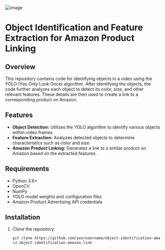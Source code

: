 ![image](https://github.com/Pradeep845/Amazon-HackOn---Visual-AI-and-Ecommerce-/assets/95175995/1b72c67f-1d27-4eee-8c1d-140d1af6d6ff)
# Object Identification and Feature Extraction for Amazon Product Linking

## Overview

This repository contains code for identifying objects in a video using the YOLO (You Only Look Once) algorithm. After identifying the objects, the code further analyzes each object to detect its color, size, and other relevant features. These details are then used to create a link to a corresponding product on Amazon.

## Features

- **Object Detection:** Utilizes the YOLO algorithm to identify various objects within video frames.
- **Feature Extraction:** Analyzes detected objects to determine characteristics such as color and size.
- **Amazon Product Linking:** Generates a link to a similar product on Amazon based on the extracted features.

## Requirements

- Python 3.6+
- OpenCV
- NumPy
- YOLO model weights and configuration files
- Amazon Product Advertising API credentials

## Installation

1. Clone the repository:
   ```bash
   git clone https://github.com/yourusername/object-identification-amazon-link.git
   cd object-identification-amazon-link
